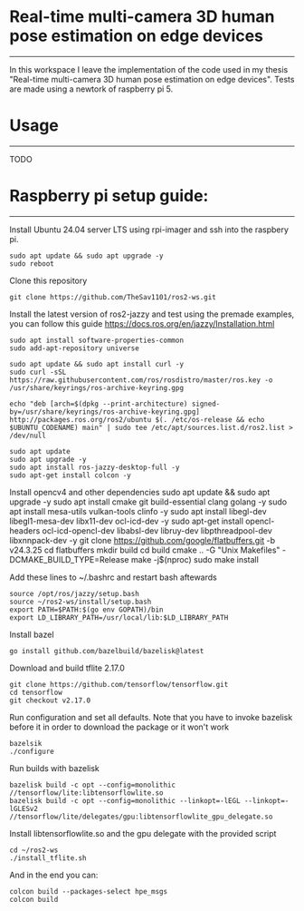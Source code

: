 # Real-time multi-camera 3D human pose estimation on edge devices
---

In this workspace I leave the implementation of the code used in my thesis "Real-time multi-camera 3D human pose estimation on edge devices". Tests are made using a newtork of raspberry pi 5.

# Usage
---

TODO

# Raspberry pi setup guide:
---
Install Ubuntu 24.04 server LTS using rpi-imager and ssh into the raspbery pi.

    sudo apt update && sudo apt upgrade -y
    sudo reboot

Clone this repository

    git clone https://github.com/TheSav1101/ros2-ws.git

Install the latest version of ros2-jazzy and test using the premade examples, you can follow this guide https://docs.ros.org/en/jazzy/Installation.html

    sudo apt install software-properties-common
    sudo add-apt-repository universe

    sudo apt update && sudo apt install curl -y
    sudo curl -sSL https://raw.githubusercontent.com/ros/rosdistro/master/ros.key -o /usr/share/keyrings/ros-archive-keyring.gpg

    echo "deb [arch=$(dpkg --print-architecture) signed-by=/usr/share/keyrings/ros-archive-keyring.gpg] http://packages.ros.org/ros2/ubuntu $(. /etc/os-release && echo $UBUNTU_CODENAME) main" | sudo tee /etc/apt/sources.list.d/ros2.list > /dev/null

    sudo apt update
    sudo apt upgrade -y
    sudo apt install ros-jazzy-desktop-full -y
    sudo apt-get install colcon -y

Install opencv4 and other dependencies
    sudo apt update && sudo apt upgrade -y
    sudo apt install cmake git build-essential clang golang -y
    sudo apt install mesa-utils vulkan-tools clinfo -y
    sudo apt install libegl-dev libegl1-mesa-dev libx11-dev ocl-icd-dev -y
    sudo apt-get install opencl-headers ocl-icd-opencl-dev libabsl-dev libruy-dev libpthreadpool-dev libxnnpack-dev -y
    git clone https://github.com/google/flatbuffers.git -b v24.3.25
    cd flatbuffers
    mkdir build
    cd build
    cmake .. -G "Unix Makefiles" -DCMAKE_BUILD_TYPE=Release
    make -j$(nproc)
    sudo make install

Add these lines to ~/.bashrc and restart bash aftewards

    source /opt/ros/jazzy/setup.bash
    source ~/ros2-ws/install/setup.bash
    export PATH=$PATH:$(go env GOPATH)/bin
    export LD_LIBRARY_PATH=/usr/local/lib:$LD_LIBRARY_PATH

Install bazel

    go install github.com/bazelbuild/bazelisk@latest

Download and build tflite 2.17.0

    git clone https://github.com/tensorflow/tensorflow.git
    cd tensorflow
    git checkout v2.17.0

Run configuration and set all defaults. Note that you have to invoke bazelisk before it in order to download the package or it won't work

    bazelsik
    ./configure

Run builds with bazelisk

    bazelisk build -c opt --config=monolithic //tensorflow/lite:libtensorflowlite.so
    bazelisk build -c opt --config=monolithic --linkopt=-lEGL --linkopt=-lGLESv2 //tensorflow/lite/delegates/gpu:libtensorflowlite_gpu_delegate.so


Install libtensorflowlite.so and the gpu delegate with the provided script

    cd ~/ros2-ws
    ./install_tflite.sh

And in the end you can:

    colcon build --packages-select hpe_msgs
    colcon build
